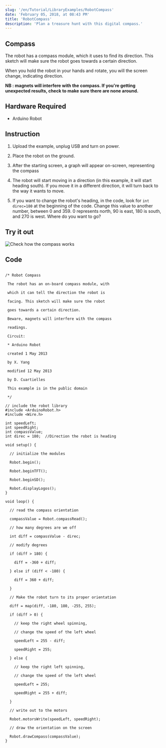 ```yaml
---
slug: '/en/Tutorial/LibraryExamples/RobotCompass'
date: 'February 05, 2018, at 08:43 PM'
title: 'RobotCompass'
description: 'Plan a treasure hunt with this digital compass.'
---
```


## Compass

The robot has a compass module, which it uses to find its direction. This sketch will make sure the robot goes towards a certain direction.

When you hold the robot in your hands and rotate, you will the screen change, indicating direction.

**NB : magnets will interfere with the compass. If you're getting unexpected results, check to make sure there are none around.**

## Hardware Required

- Arduino Robot

## Instruction

1. Upload the example, unplug USB and turn on power.

2. Place the robot on the ground.

3. After the starting screen, a graph will appear on-screen, representing the compass

4. The robot will start moving in a direction (in this example, it will start heading south). If you move it in a different direction,   it will turn back to the way it wants to move.

5. If you want to change the robot's heading, in the code, look for `int direc=180` at the beginning of the code. Change this value to another number, between 0 and 359. 0 represents north, 90 is east, 180 is south, and 270 is west. Where do you want to go?

## Try it out

![Check how the compass works](assets/LottieLemon*illustration*compass_780.png)



## Code

```arduino

/* Robot Compass

 The robot has an on-board compass module, with

 which it can tell the direction the robot is

 facing. This sketch will make sure the robot

 goes towards a certain direction.

 Beware, magnets will interfere with the compass

 readings.

 Circuit:

 * Arduino Robot

 created 1 May 2013

 by X. Yang

 modified 12 May 2013

 by D. Cuartielles

 This example is in the public domain

 */

// include the robot library
#include <ArduinoRobot.h>
#include <Wire.h>

int speedLeft;
int speedRight;
int compassValue;
int direc = 180;  //Direction the robot is heading

void setup() {

  // initialize the modules

  Robot.begin();

  Robot.beginTFT();

  Robot.beginSD();

  Robot.displayLogos();
}

void loop() {

  // read the compass orientation

  compassValue = Robot.compassRead();

  // how many degrees are we off

  int diff = compassValue - direc;

  // modify degrees

  if (diff > 180) {

    diff = -360 + diff;

  } else if (diff < -180) {

    diff = 360 + diff;

  }

  // Make the robot turn to its proper orientation

  diff = map(diff, -180, 180, -255, 255);

  if (diff > 0) {

    // keep the right wheel spinning,

    // change the speed of the left wheel

    speedLeft = 255 - diff;

    speedRight = 255;

  } else {

    // keep the right left spinning,

    // change the speed of the left wheel

    speedLeft = 255;

    speedRight = 255 + diff;

  }

  // write out to the motors

  Robot.motorsWrite(speedLeft, speedRight);

  // draw the orientation on the screen

  Robot.drawCompass(compassValue);
}
```